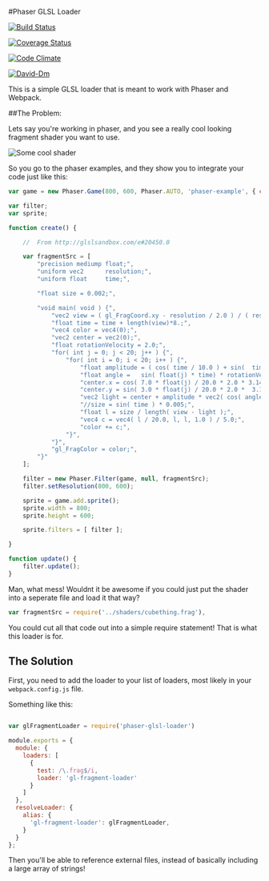 #Phaser GLSL Loader

[![Build Status](https://travis-ci.org/the-simian/phaser-glsl-loader.svg)](https://travis-ci.org/the-simian/phaser-glsl-loader)

[![Coverage Status](https://coveralls.io/repos/the-simian/phaser-glsl-loader/badge.svg)](https://coveralls.io/r/the-simian/phaser-glsl-loader)

[![Code Climate](https://codeclimate.com/github/the-simian/phaser-glsl-loader/badges/gpa.svg)](https://codeclimate.com/github/the-simian/phaser-glsl-loader)


[![David-Dm](https://david-dm.org/the-simian/phaser-glsl-loader.svg)](https://david-dm.org/the-simian/phaser-glsl-loader)


This is a simple GLSL loader that is meant to work with Phaser and Webpack.


##The Problem:

Lets say you're working in phaser, and you see a really cool looking fragment shader you want to use.

![Some cool shader](http://i.imgur.com/1xys0Iy.png)


So you go to the phaser examples, and they show you to integrate your code just like this:

```js
var game = new Phaser.Game(800, 600, Phaser.AUTO, 'phaser-example', { create: create, update: update });

var filter;
var sprite;

function create() {

    //  From http://glslsandbox.com/e#20450.0

    var fragmentSrc = [
        "precision mediump float;",
        "uniform vec2      resolution;",
        "uniform float     time;",

        "float size = 0.002;",

        "void main( void ) {",
            "vec2 view = ( gl_FragCoord.xy - resolution / 2.0 ) / ( resolution.y / 2.0);",
            "float time = time + length(view)*8.;",
            "vec4 color = vec4(0);",
            "vec2 center = vec2(0);",
            "float rotationVelocity = 2.0;",
            "for( int j = 0; j < 20; j++ ) {",
                "for( int i = 0; i < 20; i++ ) {",
                    "float amplitude = ( cos( time / 10.0 ) + sin(  time /5.0 ) ) / 2.0;",
                    "float angle =   sin( float(j) * time) * rotationVelocity + 2.0 * 3.14 * float(i) / 20.0;",
                    "center.x = cos( 7.0 * float(j) / 20.0 * 2.0 * 3.14 ) + sin( time / 4.0);",
                    "center.y = sin( 3.0 * float(j) / 20.0 * 2.0 *  3.14 )+ cos( time / 8.0);",
                    "vec2 light = center + amplitude * vec2( cos( angle ), sin( angle ));",
                    "//size = sin( time ) * 0.005;",
                    "float l = size / length( view - light );",
                    "vec4 c = vec4( l / 20.0, l, l, 1.0 ) / 5.0;",
                    "color += c;",
                "}",
            "}",
            "gl_FragColor = color;",
        "}"
    ];

    filter = new Phaser.Filter(game, null, fragmentSrc);
    filter.setResolution(800, 600);

    sprite = game.add.sprite();
    sprite.width = 800;
    sprite.height = 600;

    sprite.filters = [ filter ];

}

function update() {
    filter.update();
}
```

Man, what mess! Wouldnt it be awesome if you could just put the shader into a seperate file and load it that way?

```js
var fragmentSrc = require('../shaders/cubething.frag'),
```

You could cut all that code out into a simple require statement! That is what this loader is for.

## The Solution

First, you need to add the loader to your list of loaders, most likely in your `webpack.config.js` file.

Something like this:

```js

var glFragmentLoader = require('phaser-glsl-loader')

module.exports = {
  module: {
    loaders: [
      {
        test: /\.frag$/i,
        loader: 'gl-fragment-loader'
      }
    ]
  },
  resolveLoader: {
    alias: {
      'gl-fragment-loader': glFragmentLoader,
    }
  }
};
```
Then you'll be able to reference external files, instead of basically including a large array of strings!




